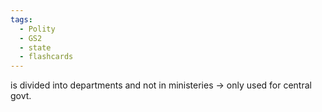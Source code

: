 ```yaml
---
tags:
  - Polity
  - GS2
  - state
  - flashcards
---
```

is divided into departments and not in ministeries -> only used for central govt.
